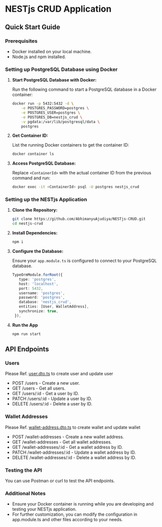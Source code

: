 # NESTjs CRUD Application

## Quick Start Guide

### Prerequisites

- Docker installed on your local machine.
- Node.js and npm installed.

### Setting up PostgreSQL Database using Docker

1. **Start PostgreSQL Database with Docker:**

   Run the following command to start a PostgreSQL database in a Docker container:

   ```bash
   docker run -p 5432:5432 -d \
       -e POSTGRES_PASSWORD=postgres \
       -e POSTGRES_USER=postgres \
       -e POSTGRES_DB=nestjs_crud \
       -v pgdata:/var/lib/postgresql/data \
       postgres
    ```
2. **Get Container ID:**

    List the running Docker containers to get the container ID:

    ```bash
    docker container ls
    ```
3. **Access PostgreSQL Database:**

    Replace `<ContainerId>` with the actual container ID from the previous command and run:

    ```bash
    docker exec -it <ContainerId> psql -U postgres nestjs_crud
    ```

### Setting up the NESTjs Application

1. **Clone the Repository:**

    ```bash
    git clone https://github.com/AbhimanyuAjudiya/NESTjs-CRUD.git
    cd nestjs-crud
    ```
2. **Install Dependencies:**

    ```bash
    npm i
    ```
3. **Configure the Database:**

   Ensure your `app.module.ts` is configured to connect to your PostgreSQL database.

   ```typescript
   TypeOrmModule.forRoot({
      type: 'postgres',
      host: 'localhost',
      port: 5432,
      username: 'postgres',
      password: 'postgres',
      database: 'nestjs_crud',
      entities: [User, WalletAddress],
      synchronize: true,
    }),
   ```
4. **Run the App**
    ```bash
    npm run start
    ```

## API Endpoints
### Users

Please Ref. [user.dto.ts](https://github.com/AbhimanyuAjudiya/NESTjs-CRUD/blob/main/src/users/dto/user.dto.ts) to create user and update user

- POST /users - Create a new user.
- GET /users - Get all users.
- GET /users/:id - Get a user by ID.
- PATCH /users/:id - Update a user by ID.
- DELETE /users/:id - Delete a user by ID.

### Wallet Addresses
Please Ref. [wallet-address.dto.ts](https://github.com/AbhimanyuAjudiya/NESTjs-CRUD/blob/main/src/wallet-address/dto/wallet-address.dto.ts) to create wallet and update wallet
- POST /wallet-addresses - Create a new wallet address.
- GET /wallet-addresses - Get all wallet addresses.
- GET /wallet-addresses/:id - Get a wallet address by ID.
- PATCH /wallet-addresses/:id - Update a wallet address by ID.
- DELETE /wallet-addresses/:id - Delete a wallet address by ID.

### Testing the API
You can use Postman or curl to test the API endpoints.

### Additional Notes
- Ensure your Docker container is running while you are developing and testing your NESTjs application.
- For further customization, you can modify the configuration in app.module.ts and other files according to your needs.